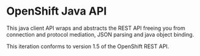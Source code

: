 OpenShift Java API
==================

This java client API wraps and abstracts the REST API freeing you from connection and protocol mediation, JSON parsing and java object binding.

This iteration conforms to version 1.5 of the OpenShift REST API.
